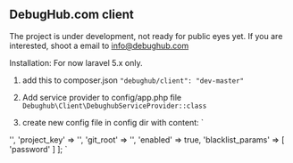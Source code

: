 ## DebugHub.com client

The project is under development, not ready for public eyes yet. If you are interested, shoot a email to info@debughub.com

Installation:
For now laravel 5.x only.
1. add this to composer.json
`"debughub/client": "dev-master"`

2. Add service provider to config/app.php file
`Debughub\Client\DebughubServiceProvider::class`

3. create new config file in config dir with content:
`
<?php

return [

    'api_key' => '',
    
    'project_key' => '',
    
    'git_root' => '',
    
    'enabled' => true,
    
    'blacklist_params' => [
        'password'
    ]
    
];
`
